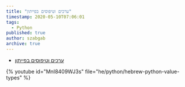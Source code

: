 ```yaml
---
title: "ערכים וטיפוסים בפייתון"
timestamp: 2020-05-10T07:06:01
tags:
  - Python
published: true
author: szabgab
archive: true
---
```



* [ערכים וטיפוסים בפייתון](https://code-maven.com/slides/python/value-types-in-python)

{% youtube id="MnI8409WJ3s" file="he/python/hebrew-python-value-types" %}

